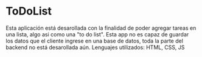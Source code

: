 # ToDoList
Esta aplicación está desarollada con la finalidad de poder agregar tareas en una lista, algo asi como una "to do list".
Esta app no es capaz de guardar los datos que el cliente ingrese en una base de datos, toda la parte del backend no está desarollada aún.
Lenguajes utilizados: HTML, CSS, JS

